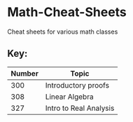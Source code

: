 # Math-Cheat-Sheets

Cheat sheets for various math classes

## Key:

|Number|Topic|
|---|---|
|300|Introductory proofs|
|308|Linear Algebra|
|327|Intro to Real Analysis|
